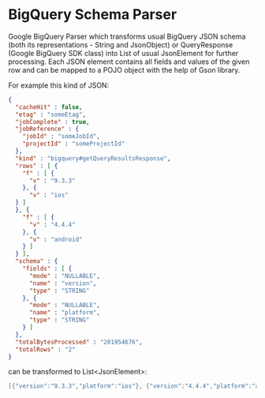 # BigQuery Schema Parser

Google BigQuery Parser which transforms usual BigQuery JSON schema (both its representations - String and JsonObject) or
QueryResponse (Google BigQuery SDK class) into List of usual JsonElement for further processing. Each JSON element contains all fields and values of the given row and can be mapped to a POJO object with the help of Gson library.

For example this kind of JSON:
```json
{
  "cacheHit" : false,
  "etag" : "someEtag",
  "jobComplete" : true,
  "jobReference" : {
    "jobId" : "someJobId",
    "projectId" : "someProjectId"
  },
  "kind" : "bigquery#getQueryResultsResponse",
  "rows" : [ {
    "f" : [ {
      "v" : "9.3.3"
    }, {
      "v" : "ios"
  } ]
  }, {
    "f" : [ {
      "v" : "4.4.4"
    }, {
      "v" : "android"
    } ]
  } ],
  "schema" : {
    "fields" : [ {
      "mode" : "NULLABLE",
      "name" : "version",
      "type" : "STRING"
    }, {
      "mode" : "NULLABLE",
      "name" : "platform",
      "type" : "STRING"
    } ]
  },
  "totalBytesProcessed" : "201954676",
  "totalRows" : "2"
}
```
can be transformed to List\<JsonElement\>:
```java
[{"version":"9.3.3","platform":"ios"}, {"version":"4.4.4","platform":"android"}]
```

